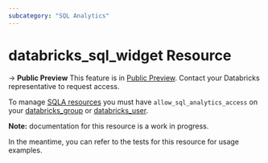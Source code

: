 ```yaml
---
subcategory: "SQL Analytics"
---
```

# databricks_sql_widget Resource

-> **Public Preview** This feature is in [Public Preview](https://docs.databricks.com/release-notes/release-types.html). Contact your Databricks representative to request access.

To manage [SQLA resources](https://docs.databricks.com/sql/get-started/concepts.html) you must have `allow_sql_analytics_access` on your [databricks_group](group.md#allow_sql_analytics_access) or [databricks_user](user.md#allow_sql_analytics_access).

**Note:** documentation for this resource is a work in progress.

In the meantime, you can refer to the tests for this resource for usage examples.
